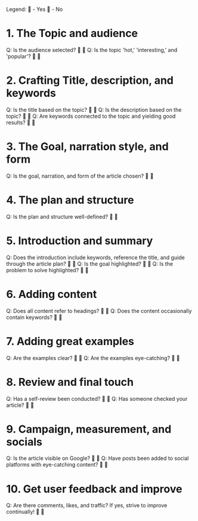 Legend:
💚 - Yes
💖 - No

# 1. The Topic and audience

Q: Is the audience selected? 💚 💖
Q: Is the topic 'hot,' 'interesting,' and 'popular'? 💚 💖

# 2. Crafting Title, description, and keywords

Q: Is the title based on the topic? 💚 💖
Q: Is the description based on the topic? 💚 💖
Q: Are keywords connected to the topic and yielding good results? 💚 💖

# 3. The Goal, narration style, and form

Q: Is the goal, narration, and form of the article chosen? 💚 💖

# 4. The plan and structure

Q: Is the plan and structure well-defined? 💚 💖

# 5. Introduction and summary

Q: Does the introduction include keywords, reference the title, and guide through the article plan? 💚 💖
Q: Is the goal highlighted? 💚 💖
Q: Is the problem to solve highlighted? 💚 💖

# 6. Adding content

Q: Does all content refer to headings? 💚 💖
Q: Does the content occasionally contain keywords? 💚 💖

# 7. Adding great examples

Q: Are the examples clear? 💚 💖
Q: Are the examples eye-catching? 💚 💖

# 8. Review and final touch

Q: Has a self-review been conducted? 💚 💖
Q: Has someone checked your article? 💚 💖

# 9. Campaign, measurement, and socials

Q: Is the article visible on Google? 💚 💖
Q: Have posts been added to social platforms with eye-catching content? 💚 💖

# 10. Get user feedback and improve

Q: Are there comments, likes, and traffic? If yes, strive to improve continually! 💚 💖
